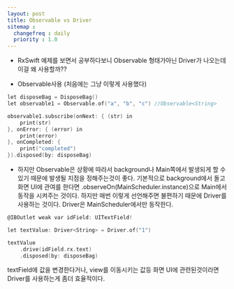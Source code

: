 ```yaml
---
layout: post
title: Observable vs Driver
sitemap :
  changefreq : daily
  priority : 1.0
---
```


- RxSwift 예제를 보면서 공부하다보니 Observable<String> 형태가아닌 Driver<String>가 나오는데 이걸 왜 사용할까??

- Observable사용 (처음에는 그냥 이렇게 사용했다)

```c
let disposeBag = DisposeBag()
let observable1 = Observable.of("a", "b", "c") //Observable<String>

observable1.subscribe(onNext: { (str) in
    print(str)
}, onError: { (error) in
    print(error)
}, onCompleted: {
    print("completed")
}).disposed(by: disposeBag)
```

- 하지만 Observable은 상황에 따라서 background나 Main쪽에서 발생되게 할 수 있기 때문에 발생될 지점을 정해주는것이 좋다.
기본적으로 background에서 돌고 화면 UI에 관여를 한다면 .observeOn(MainScheduler.instance)으로 Main에서 동작을 시켜주는 것이다.
하지만 매번 이렇게 선언해주면 불편하기 때문에 Driver를 사용하는 것이다. Driver은 MainScheduler에서만 동작한다.

```c
@IBOutlet weak var idField: UITextField!

let textValue: Driver<String> = Driver.of("1")

textValue
    .drive(idField.rx.text)
    .disposed(by: disposeBag)
```
textField에 값을 변경한다거나, view를 이동시키는 값등 화면 UI에 관련된것이라면 Driver를 사용하는게 좀더 효율적이다.
